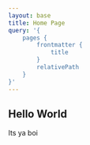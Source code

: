 ```yaml
---
layout: base
title: Home Page
query: '{
    pages {
        frontmatter {
            title
        }
        relativePath
    }
}'
---
```


## Hello World

Its ya boi